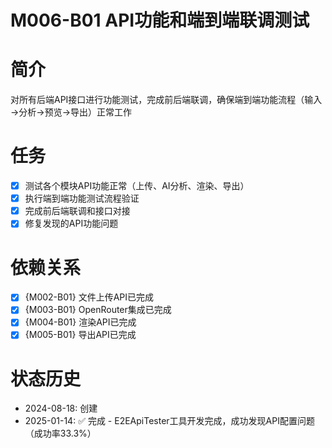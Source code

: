 # M006-B01 API功能和端到端联调测试

# 简介
对所有后端API接口进行功能测试，完成前后端联调，确保端到端功能流程（输入→分析→预览→导出）正常工作

# 任务
- [x] 测试各个模块API功能正常（上传、AI分析、渲染、导出）
- [x] 执行端到端功能测试流程验证
- [x] 完成前后端联调和接口对接
- [x] 修复发现的API功能问题

# 依赖关系
- [x] {M002-B01} 文件上传API已完成
- [x] {M003-B01} OpenRouter集成已完成
- [x] {M004-B01} 渲染API已完成
- [x] {M005-B01} 导出API已完成

# 状态历史
- 2024-08-18: 创建
- 2025-01-14: ✅ 完成 - E2EApiTester工具开发完成，成功发现API配置问题（成功率33.3%）
